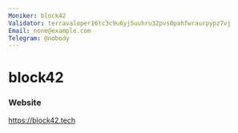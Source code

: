 ```yaml
---
Moniker: block42
Validator: terravaloper16tc3c9u6yj5uuhru32pvs0pahfwraurpypz7vj
Email: none@example.com
Telegram: @nobody
---
```


# block42



### Website

https://block42.tech

